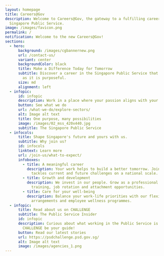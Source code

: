 ```yaml
---
layout: homepage
title: Careers@Gov
description: Welcome to Careers@Gov, the gateway to a fulfilling career in the
  Singapore Public Service.
image: /images/favicon.png
permalink: /
notification: Welcome to the new Careers@Gov!
sections:
  - hero:
      background: /images/cgbannernew.png
      url: /contact-us/
      variant: center
      backgroundColor: black
      title: Make a Difference Today for Tomorrow
      subtitle: Discover a career in the Singapore Public Service that is as rewarding
        as it is purposeful.
      size: md
      alignment: left
  - infopic:
      id: infopic
      description: Work in a place where your passion aligns with your career.
      button: See what we do
      url: /what-we-do/explore-sectors/
      alt: Image alt text
      title: One purpose, many possibilities
      image: /images/02_mss_420x440.jpg
      subtitle: The Singapore Public Service
  - infocols:
      title: Shape Singapore's future and yours with us.
      subtitle: Why join us?
      id: infocols
      linktext: Learn more
      url: /join-us/what-to-expect/
      infoboxes:
        - title: A meaningful career
          description: Your work helps to build a better tomorrow. Join a team that
            tackles current and future challenges on a national scale.
        - title: Growth and development
          description: We invest in our people. Grow as a professional through diverse
            training, job rotation and attachment opportunities.
        - title: Care for your well-being
          description: Balance your work-life priorities with our flexible work
            arrangements and employee wellness programmes.
  - infopic:
      title: Read about us on CHALLENGE
      subtitle: The Public Service Insider
      id: infopic
      description: Curious about what working in the Public Service is like? Let
        CHALLENGE be your guide!
      button: Read our latest stories
      url: https://psdchallenge.psd.gov.sg/
      alt: Image alt text
      image: /images/agencies_1.png
---
```

